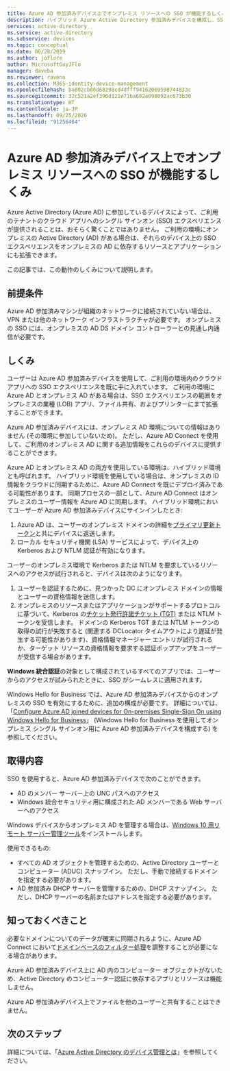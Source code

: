 ```yaml
---
title: Azure AD 参加済みデバイス上でオンプレミス リソースへの SSO が機能するしくみ | Microsoft Docs
description: ハイブリッド Azure Active Directory 参加済みデバイスを構成し、SSO 体験を拡張する方法について説明します。
services: active-directory
ms.service: active-directory
ms.subservice: devices
ms.topic: conceptual
ms.date: 06/28/2019
ms.author: joflore
author: MicrosoftGuyJFlo
manager: daveba
ms.reviewer: ravenn
ms.collection: M365-identity-device-management
ms.openlocfilehash: ba802cb86d68298cd4dfff94162069590744833c
ms.sourcegitcommit: 32c521a2ef396d121e71ba682e098092ac673b30
ms.translationtype: HT
ms.contentlocale: ja-JP
ms.lasthandoff: 09/25/2020
ms.locfileid: "91256464"
---
```

# <a name="how-sso-to-on-premises-resources-works-on-azure-ad-joined-devices"></a>Azure AD 参加済みデバイス上でオンプレミス リソースへの SSO が機能するしくみ

Azure Active Directory (Azure AD) に参加しているデバイスによって、ご利用のテナントのクラウド アプリへのシングル サインオン (SSO) エクスペリエンスが提供されることは、おそらく驚くことではありません。 ご利用の環境にオンプレミスの Active Directory (AD) がある場合は、それらのデバイス上の SSO エクスペリエンスをオンプレミスの AD に依存するリソースとアプリケーションにも拡張できます。 

この記事では、この動作のしくみについて説明します。

## <a name="prerequisites"></a>前提条件

 Azure AD 参加済みマシンが組織のネットワークに接続されていない場合は、VPN または他のネットワーク インフラストラクチャが必要です。 オンプレミスの SSO には、オンプレミスの AD DS ドメイン コントローラーとの見通し内通信が必要です。

## <a name="how-it-works"></a>しくみ 

ユーザーは Azure AD 参加済みデバイスを使用して、ご利用の環境内のクラウド アプリへの SSO エクスペリエンスを既に手に入れています。 ご利用の環境に Azure AD とオンプレミス AD がある場合は、SSO エクスペリエンスの範囲をオンプレミスの業種 (LOB) アプリ、ファイル共有、およびプリンターにまで拡張することができます。

Azure AD 参加済みデバイスには、オンプレミス AD 環境についての情報はありません (その環境に参加していないため)。 ただし、Azure AD Connect を使用して、ご利用のオンプレミス AD に関する追加情報をこれらのデバイスに提供することができます。

Azure AD とオンプレミス AD の両方を使用している環境は、ハイブリッド環境とも呼ばれます。 ハイブリッド環境を使用している場合は、オンプレミスの ID 情報をクラウドに同期するために、Azure AD Connect を既にデプロイ済みである可能性があります。 同期プロセスの一部として、Azure AD Connect はオンプレミスのユーザー情報を Azure AD に同期します。 ハイブリッド環境においてユーザーが Azure AD 参加済みデバイスにサインインしたとき:

1. Azure AD は、ユーザーのオンプレミス ドメインの詳細を[プライマリ更新トークン](concept-primary-refresh-token.md)と共にデバイスに返送します。
1. ローカル セキュリティ機関 (LSA) サービスによって、デバイス上の Kerberos および NTLM 認証が有効になります。

ユーザーのオンプレミス環境で Kerberos または NTLM を要求しているリソースへのアクセスが試行されると、デバイスは次のようになります。

1. ユーザーを認証するために、見つかった DC にオンプレミス ドメインの情報とユーザーの資格情報を送信します。
1. オンプレミスのリソースまたはアプリケーションがサポートするプロトコルに基づいて、Kerberos の[チケット発行許諾チケット (TGT)](/windows/desktop/secauthn/ticket-granting-tickets) または NTLM トークンを受信します。 ドメインの Kerberos TGT または NTLM トークンの取得の試行が失敗すると (関連する DCLocator タイムアウトにより遅延が発生する可能性があります)、資格情報マネージャー エントリが試行されるか、ターゲット リソースの資格情報を要求する認証ポップアップをユーザーが受信する場合があります。

**Windows 統合認証**の対象として構成されているすべてのアプリでは、ユーザーからのアクセスが試みられたときに、SSO がシームレスに適用されます。

Windows Hello for Business では、Azure AD 参加済みデバイスからのオンプレミスの SSO を有効にするために、追加の構成が必要です。 詳細については、「[Configure Azure AD joined devices for On-premises Single-Sign On using Windows Hello for Business](/windows/security/identity-protection/hello-for-business/hello-hybrid-aadj-sso-base)」 (Windows Hello for Business を使用してオンプレミス シングル サインオン用に Azure AD 参加済みデバイスを構成する) を参照してください。 

## <a name="what-you-get"></a>取得内容

SSO を使用すると、Azure AD 参加済みデバイスで次のことができます。 

- AD のメンバー サーバー上の UNC パスへのアクセス
- Windows 統合セキュリティ用に構成された AD メンバーである Web サーバーへのアクセス 

Windows デバイスからオンプレミス AD を管理する場合は、[Windows 10 用リモート サーバー管理ツール](https://www.microsoft.com/download/details.aspx?id=45520)をインストールします。

使用できるもの:

- すべての AD オブジェクトを管理するための、Active Directory ユーザーとコンピューター (ADUC) スナップイン。 ただし、手動で接続するドメインを指定する必要があります。
- AD 参加済み DHCP サーバーを管理するための、DHCP スナップイン。 ただし、DHCP サーバーの名前またはアドレスを指定する必要があります。
 
## <a name="what-you-should-know"></a>知っておくべきこと

必要なドメインについてのデータが確実に同期されるように、Azure AD Connect において[ドメインベースのフィルター処理](../hybrid/how-to-connect-sync-configure-filtering.md#domain-based-filtering)を調整することが必要になる場合があります。

Azure AD 参加済みデバイス上に AD 内のコンピューター オブジェクトがないため、Active Directory のコンピューター認証に依存するアプリとリソースは機能しません。 

Azure AD 参加済みデバイス上でファイルを他のユーザーと共有することはできません。

## <a name="next-steps"></a>次のステップ

詳細については、「[Azure Active Directory のデバイス管理とは](overview.md)」を参照してください。 
